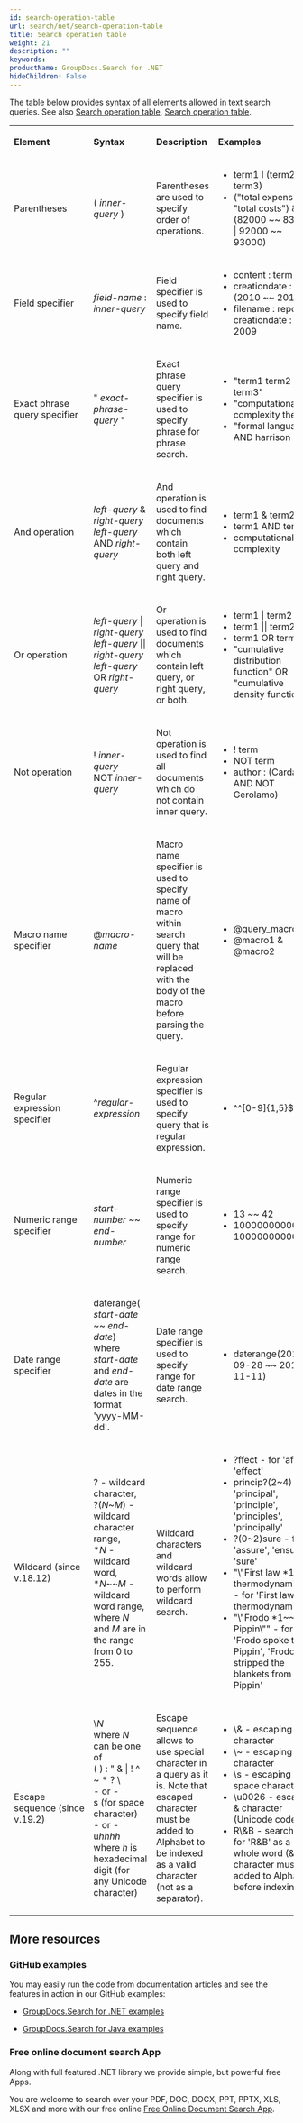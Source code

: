 ```yaml
---
id: search-operation-table
url: search/net/search-operation-table
title: Search operation table
weight: 21
description: ""
keywords: 
productName: GroupDocs.Search for .NET
hideChildren: False
---
```

The table below provides syntax of all elements allowed in text search queries. See also [Search operation table](Search%2Boperation%2Btable.html), [Search operation table](Search%2Boperation%2Btable.html).

<table class="confluenceTable"><tbody><tr><td class="confluenceTd"><p><strong>Element</strong></p></td><td class="confluenceTd"><p><strong>Syntax</strong></p></td><td class="confluenceTd"><p><strong>Description</strong></p></td><td class="confluenceTd"><p><strong>Examples</strong></p></td></tr><tr><td class="confluenceTd"><p>Parentheses</p></td><td class="confluenceTd"><p>( <em>inner-query</em> )</p></td><td class="confluenceTd"><p>Parentheses are used to specify order of operations.</p></td><td class="confluenceTd"><ul><li>term1 I (term2 &amp; term3)</li><li>("total expenses" | "total costs") &amp; (82000 ~~ 83000 | 92000 ~~ 93000)</li></ul></td></tr><tr><td class="confluenceTd"><p>Field specifier</p></td><td class="confluenceTd"><p><em>field-name</em> : <em>inner-query</em></p></td><td class="confluenceTd"><p>Field specifier is used to specify field name.</p></td><td class="confluenceTd"><ul><li>content : term</li><li>creationdate : (2010 ~~ 2013)</li><li>filename : report &amp; creationdate : 2009</li></ul></td></tr><tr><td class="confluenceTd"><p>Exact phrase query specifier</p></td><td class="confluenceTd"><p>" <em>exact-phrase-query</em> "</p></td><td class="confluenceTd"><p>Exact phrase query specifier is used to specify phrase for phrase search.</p></td><td class="confluenceTd"><ul><li>"term1 term2 term3"</li><li>"computational complexity theory"</li><li>"formal language" AND harrison</li></ul></td></tr><tr><td class="confluenceTd"><p>And operation</p></td><td class="confluenceTd"><p><em>left-query</em> &amp; <em>right-query</em><br class="atl-forced-newline"><em>left-query</em> AND <em>right-query</em></p></td><td class="confluenceTd"><p>And operation is used to find documents which contain both left query and right query.</p></td><td class="confluenceTd"><ul><li>term1 &amp; term2</li><li>term1 AND term2</li><li>computational &amp; complexity</li></ul></td></tr><tr><td class="confluenceTd"><p>Or operation</p></td><td class="confluenceTd"><p><em>left-query</em> | <em>right-query</em><br class="atl-forced-newline"><em>left-query</em> || <em>right-query</em><br class="atl-forced-newline"><em>left-query</em> OR <em>right-query</em></p></td><td class="confluenceTd"><p>Or operation is used to find documents which contain left query, or right query, or both.</p></td><td class="confluenceTd"><ul><li>term1 | term2</li><li>term1 || term2</li><li>term1 OR term2</li><li>"cumulative distribution function" OR "cumulative density function"</li></ul></td></tr><tr><td class="confluenceTd"><p>Not operation</p></td><td class="confluenceTd"><p>! <em>inner-query</em><br class="atl-forced-newline">NOT <em>inner-query</em></p></td><td class="confluenceTd"><p>Not operation is used to find all documents which do not contain inner query.</p></td><td class="confluenceTd"><ul><li>! term</li><li>NOT term</li><li>author : (Cardano AND NOT Gerolamo)</li></ul></td></tr><tr><td class="confluenceTd"><p>Macro name specifier</p></td><td class="confluenceTd"><p>@<em>macro-name</em></p></td><td class="confluenceTd"><p>Macro name specifier is used to specify name of macro within search query that will be replaced with the body of the macro before parsing the query.</p></td><td class="confluenceTd"><ul><li>@query_macro</li><li>@macro1 &amp; @macro2</li></ul></td></tr><tr><td class="confluenceTd"><p>Regular expression specifier</p></td><td class="confluenceTd"><p>^<em>regular-expression</em></p></td><td class="confluenceTd"><p>Regular expression specifier is used to specify query that is regular expression.</p></td><td class="confluenceTd"><ul><li>^^[0-9]{1,5}$</li></ul></td></tr><tr><td class="confluenceTd"><p>Numeric range specifier</p></td><td class="confluenceTd"><p><em>start-number</em> ~~ <em>end-number</em></p></td><td class="confluenceTd"><p>Numeric range specifier is used to specify range for numeric range search.</p></td><td class="confluenceTd"><ul><li>13 ~~ 42</li><li>10000000000 ~~ 100000000000</li></ul></td></tr><tr><td class="confluenceTd"><p>Date range specifier</p></td><td class="confluenceTd"><p>daterange( <em>start-date</em> ~~ <em>end-date</em>)<br>where <em>start-date</em> and <em>end-date</em> are dates in the format 'yyyy-MM-dd'.</p></td><td class="confluenceTd"><p>Date range specifier is used to specify range for date range search.</p></td><td class="confluenceTd"><ul><li>daterange(2017-09-28 ~~ 2017-11-11)</li></ul></td></tr><tr><td colspan="1" class="confluenceTd">Wildcard&nbsp;(since v.18.12)</td><td colspan="1" class="confluenceTd"><p>? - wildcard character,<br>?(<em>N</em>~<em>M</em>) - wildcard character range,<br>*<em>N</em> - wildcard word,<br>*<em>N</em>~~<em>M</em> - wildcard word range,<br>where <em>N</em> and <em>M</em> are in the range from 0 to 255.</p></td><td colspan="1" class="confluenceTd">Wildcard characters and wildcard words allow to perform wildcard search.</td><td colspan="1" class="confluenceTd"><ul><li>?ffect - for 'affect', 'effect'</li><li>princip?(2~4) - for 'principal', 'principle', 'principles', 'principally'</li><li>?(0~2)sure - for 'assure', 'ensure', 'sure'</li><li>"\"First law *1 thermodynamics\"" - for 'First law of thermodynamics'</li><li>"\"Frodo *1~~5 Pippin\"" - for 'Frodo spoke to Pippin', 'Frodo stripped the blankets from Pippin'</li></ul></td></tr><tr><td colspan="1" class="confluenceTd">Escape sequence&nbsp;(since v.19.2)</td><td colspan="1" class="confluenceTd">\<em>N</em><br>where <em>N</em> can be one of<br>( ) : " &amp; | ! ^ ~ * ? \<br>-&nbsp;or -<br>s (for space character)<br><span>-&nbsp;or -</span><br>u<em>hhhh</em><strong><br></strong>where <em>h</em> is hexadecimal digit (for any Unicode character)</td><td colspan="1" class="confluenceTd"><p>Escape sequence allows to use special character in a query as it is. Note that escaped character must be added to Alphabet to be indexed as a valid character (not as a separator).</p></td><td colspan="1" class="confluenceTd"><ul><li>\&amp; - escaping &amp; character</li><li>\~ - escaping ~ character</li><li>\s - escaping space character</li><li>\u0026 - escaping &amp; character (Unicode code)</li><li>R\&amp;B - searching for 'R&amp;B' as a whole word (&amp; character must be added to Alphabet before indexing)</li></ul></td></tr></tbody></table>

## More resources

### GitHub examples

You may easily run the code from documentation articles and see the features in action in our GitHub examples:

*   [GroupDocs.Search for .NET examples](https://github.com/groupdocs-search/GroupDocs.Search-for-.NET)
    
*   [GroupDocs.Search for Java examples](https://github.com/groupdocs-search/GroupDocs.Search-for-Java)
    

### Free online document search App

Along with full featured .NET library we provide simple, but powerful free Apps.

You are welcome to search over your PDF, DOC, DOCX, PPT, PPTX, XLS, XLSX and more with our free online [Free Online Document Search App](https://products.groupdocs.app/search).

